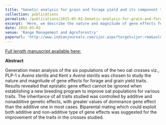 ```yaml
---
title: "Genetic analysis for grain and forage yield and its component traits in genus *Avena* under North western Himalayas"
collection: publications
permalink: /publications/2015-05-02-Genetic-analysis-for-grain-and-forage-yield-and-its-component-traits-in-genus-Avena-under-North-western-Himalayas
excerpt: 'Here, we describe the nature and magnitude of gene effects for forage and grain yield traits in oats.'
date: 2015-05-02
venue: 'Range Management and Agroforestry'
paperurl: 'http://www.indianjournals.com/ijor.aspx?target=ijor:rma&volume=35&issue=2&article=006'
---
```


<a href='http://www.indianjournals.com/ijor.aspx?target=ijor:rma&volume=35&issue=2&article=006'>Full length manuscript available here:</a>

**Abstract**

Generation mean analysis of the six populations of the two oat crosses viz., PLP-1 x *Avena sterilis* and Kent x *Avena sterilis* was chosen to study the nature and magnitude of gene effects for forage and grain yield traits. Results revealed that epistatic gene effect cannot be ignored when establishing a new breeding program to improve oat populations for various traits. The inheritance of all traits studied was controlled by additive and nonadditive genetic effects, with greater values of dominance gene effect than the additive one in most cases. Biparental mating which could exploit both additive and non-additive type of gene effects was suggested for the improvement of the traits in the crosses studied.
